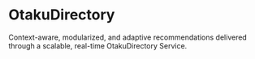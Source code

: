 # OtakuDirectory
Context-aware, modularized, and adaptive recommendations delivered through a scalable, real-time OtakuDirectory Service.

